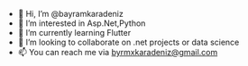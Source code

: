 - 👋 Hi, I’m @bayramkaradeniz
- 👀 I’m interested in Asp.Net,Python 
- 🌱 I’m currently learning Flutter
- 💞️ I’m looking to collaborate on .net projects or data science
- 📫 You can reach me via byrmxkaradeniz@gmail.com

<!---
bayramkaradeniz/bayramkaradeniz is a ✨ special ✨ repository because its `README.md` (this file) appears on your GitHub profile.
You can click the Preview link to take a look at your changes.
--->
